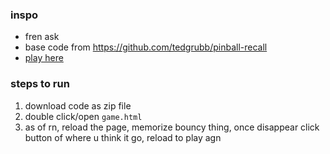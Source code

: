 ### inspo
- fren ask
- base code from https://github.com/tedgrubb/pinball-recall
- [play here](https://jaydenclim.com/pinball)

### steps to run
1. download code as zip file
2. double click/open `game.html`
3. as of rn, reload the page, memorize bouncy thing, once disappear click button of where u think it go, reload to play agn
